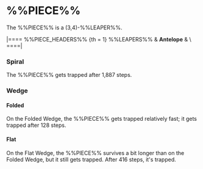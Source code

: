 # %%PIECE%%

The %%PIECE%% is a (3,4)-%%LEAPER%%.

|====
%%PIECE_HEADERS%%
{th = 1} %%LEAPERS%%
       & **Antelope**
       & \\
====|

### Spiral

The %%PIECE%% gets trapped after 1,887 steps.

### Wedge

#### Folded

On the Folded Wedge, the %%PIECE%% gets trapped relatively
fast; it gets trapped after 128 steps.

#### Flat

On the Flat Wedge, the %%PIECE%% survives a bit longer than
on the Folded Wedge, but it still gets trapped. After 416 steps,
it's trapped.
